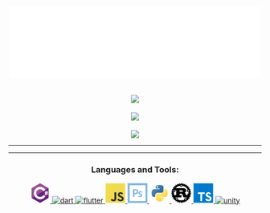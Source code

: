 <p align="center">
  <img width=500 src="https://github.com/Binaryinject/Binaryinject/blob/032eb4d17e97681eae623a875f6453497bb7db45/logo-no-background.png" />
  <h2 align="center"></h2>
</p>

<p align="center">
  <a href="https://github.com/Binaryinject">
    <img align="center" src="https://github-readme-stats.vercel.app/api?username=Binaryinject&show_icons=true&theme=radical" />
  </a>
  <br>
  <br>
  <a href="https://github.com/Binaryinject">
    <img align="center" src="https://github-readme-stats.vercel.app/api/top-langs/?username=Binaryinject&theme=radical" />
  </a>
  <br>
  <br>
  <a href="https://github.com/Binaryinject">
    <img align="center" src="https://github-profile-trophy.vercel.app/?username=Binaryinject&theme=onedark" />
  </a>
  
</p>

---

<!--START_SECTION:activity-->
<!--END_SECTION:activity-->

---

<h3 align="center">Languages and Tools:</h3>
<p align="center"> <a href="https://www.w3schools.com/cs/" target="_blank" rel="noreferrer"> <img src="https://raw.githubusercontent.com/devicons/devicon/master/icons/csharp/csharp-original.svg" alt="csharp" width="40" height="40"/> </a> <a href="https://dart.dev" target="_blank" rel="noreferrer"> <img src="https://www.vectorlogo.zone/logos/dartlang/dartlang-icon.svg" alt="dart" width="40" height="40"/> </a> <a href="https://flutter.dev" target="_blank" rel="noreferrer"> <img src="https://www.vectorlogo.zone/logos/flutterio/flutterio-icon.svg" alt="flutter" width="40" height="40"/> </a> <a href="https://developer.mozilla.org/en-US/docs/Web/JavaScript" target="_blank" rel="noreferrer"> <img src="https://raw.githubusercontent.com/devicons/devicon/master/icons/javascript/javascript-original.svg" alt="javascript" width="40" height="40"/> </a> <a href="https://www.photoshop.com/en" target="_blank" rel="noreferrer"> <img src="https://raw.githubusercontent.com/devicons/devicon/master/icons/photoshop/photoshop-line.svg" alt="photoshop" width="40" height="40"/> </a> <a href="https://www.python.org" target="_blank" rel="noreferrer"> <img src="https://raw.githubusercontent.com/devicons/devicon/master/icons/python/python-original.svg" alt="python" width="40" height="40"/> </a> <a href="https://www.rust-lang.org" target="_blank" rel="noreferrer"> <img src="https://raw.githubusercontent.com/devicons/devicon/master/icons/rust/rust-plain.svg" alt="rust" width="40" height="40"/> </a> <a href="https://www.typescriptlang.org/" target="_blank" rel="noreferrer"> <img src="https://raw.githubusercontent.com/devicons/devicon/master/icons/typescript/typescript-original.svg" alt="typescript" width="40" height="40"/> </a> <a href="https://unity.com/" target="_blank" rel="noreferrer"> <img src="https://www.vectorlogo.zone/logos/unity3d/unity3d-icon.svg" alt="unity" width="40" height="40"/> </a> </p>
